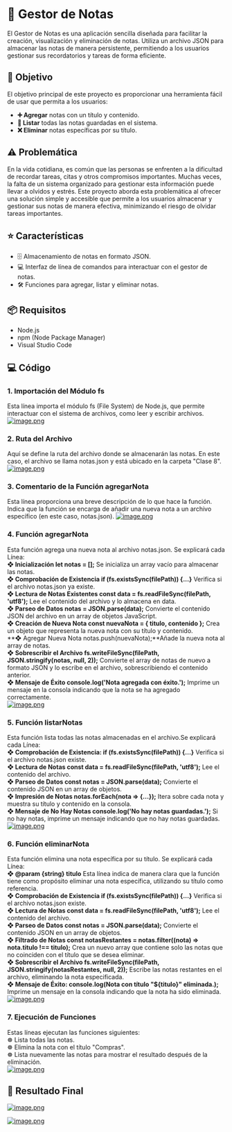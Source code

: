 # 📝 Gestor de Notas
El Gestor de Notas es una aplicación sencilla diseñada para facilitar la creación, visualización y eliminación de notas. Utiliza un archivo JSON para almacenar las notas de manera persistente, permitiendo a los usuarios gestionar sus recordatorios y tareas de forma eficiente. 
## 🎯 Objetivo

El objetivo principal de este proyecto es proporcionar una herramienta fácil de usar que permita a los usuarios:
- **➕ Agregar** notas con un título y contenido.
- **📜 Listar** todas las notas guardadas en el sistema.
- **❌ Eliminar** notas específicas por su título.

## ⚠️ Problemática

En la vida cotidiana, es común que las personas se enfrenten a la dificultad de recordar tareas, citas y otros compromisos importantes. Muchas veces, la falta de un sistema organizado para gestionar esta información puede llevar a olvidos y estrés. Este proyecto aborda esta problemática al ofrecer una solución simple y accesible que permite a los usuarios almacenar y gestionar sus notas de manera efectiva, minimizando el riesgo de olvidar tareas importantes.

## ⭐ Características

- 🗄️ Almacenamiento de notas en formato JSON.
- 💻 Interfaz de línea de comandos para interactuar con el gestor de notas.
- 🛠️ Funciones para agregar, listar y eliminar notas.

## 📦 Requisitos
- Node.js
- npm (Node Package Manager)
- Visual Studio Code


## 💻 Código
### 1. Importación del Módulo fs
Esta línea importa el módulo fs (File System) de Node.js, que permite interactuar con el sistema de archivos, como leer y escribir archivos.
[![image.png](https://i.postimg.cc/KvgrqZhb/image.png)](https://postimg.cc/1fsq41z7)

### 2. Ruta del Archivo
Aquí se define la ruta del archivo donde se almacenarán las notas. En este caso, el archivo se llama notas.json y está ubicado en la carpeta "Clase 8".
[![image.png](https://i.postimg.cc/7Lq3Z0GP/image.png)](https://postimg.cc/bZFD6G94)

### 3. Comentario de la Función agregarNota
Esta línea proporciona una breve descripción de lo que hace la función. Indica que la función se encarga de añadir una nueva nota a un archivo específico (en este caso, notas.json).
[![image.png](https://i.postimg.cc/L4gN7kjG/image.png)](https://postimg.cc/mhRY1HXS)

### 4. Función agregarNota
Esta función agrega una nueva nota al archivo notas.json. Se explicará cada Línea:    
**❖ Inicialización let notas = [];** Se inicializa un array vacío para almacenar las notas.    
**❖ Comprobación de Existencia if (fs.existsSync(filePath)) {...}** Verifica si el archivo notas.json ya existe.    
**❖ Lectura de Notas Existentes const data = fs.readFileSync(filePath, 'utf8');** Lee el contenido del archivo y lo almacena en data.     
**❖ Parseo de Datos notas = JSON.parse(data);** Convierte el contenido JSON del archivo en un array de objetos JavaScript.   
**❖ Creación de Nueva Nota const nuevaNota = { titulo, contenido };** Crea un objeto que representa la nueva nota con su título y contenido.    
**❖ Agregar Nueva Nota notas.push(nuevaNota);**Añade la nueva nota al array de notas.    
**❖ Sobrescribir el Archivo fs.writeFileSync(filePath, JSON.stringify(notas, null, 2));** Convierte el array de notas de nuevo a formato JSON y lo escribe en el archivo, sobrescribiendo el contenido anterior.         
**❖ Mensaje de Éxito console.log('Nota agregada con éxito.');** Imprime un mensaje en la consola indicando que la nota se ha agregado correctamente.   
[![image.png](https://i.postimg.cc/52g3vsMQ/image.png)](https://postimg.cc/87FMgBcT)

### 5. Función listarNotas
Esta función lista todas las notas almacenadas en el archivo.Se explicará cada Línea:    
**❖ Comprobación de Existencia: if (fs.existsSync(filePath)) {...}** Verifica si el archivo notas.json existe.   
**❖ Lectura de Notas const data = fs.readFileSync(filePath, 'utf8');** Lee el contenido del archivo.   
**❖ Parseo de Datos const notas = JSON.parse(data);** Convierte el contenido JSON en un array de objetos.   
**❖ Impresión de Notas notas.forEach(nota => {...});** Itera sobre cada nota y muestra su título y contenido en la consola.   
**❖ Mensaje de No Hay Notas console.log('No hay notas guardadas.');** Si no hay notas, imprime un mensaje indicando que no hay notas guardadas.     
[![image.png](https://i.postimg.cc/dthy6tZj/image.png)](https://postimg.cc/hfqvPnrX)

### 6. Función eliminarNota
Esta función elimina una nota específica por su título. Se explicará cada Línea:   
**❖ @param {string} titulo** Esta línea indica de manera clara que la función tiene como propósito eliminar una nota específica, utilizando su título como referencia.   
**❖ Comprobación de Existencia if (fs.existsSync(filePath)) {...}** Verifica si el archivo notas.json existe.  
**❖ Lectura de Notas const data = fs.readFileSync(filePath, 'utf8');** Lee el contenido del archivo.   
**❖ Parseo de Datos const notas = JSON.parse(data);** Convierte el contenido JSON en un array de objetos.  
**❖ Filtrado de Notas const notasRestantes = notas.filter((nota) => nota.titulo !== titulo);** Crea un nuevo array que contiene solo las notas que no coinciden con el título que se desea eliminar.   
**❖ Sobrescribir el Archivo fs.writeFileSync(filePath, JSON.stringify(notasRestantes, null, 2));** Escribe las notas restantes en el archivo, eliminando la nota especificada.  
**❖ Mensaje de Éxito: console.log(Nota con título "${titulo}" eliminada.);** Imprime un mensaje en la consola indicando que la nota ha sido eliminada.  
[![image.png](https://i.postimg.cc/s2KWKnyt/image.png)](https://postimg.cc/JyDtz5sq)

### 7. Ejecución de Funciones
Estas líneas ejecutan las funciones siguientes:  
☸ Lista todas las notas.   
☸ Elimina la nota con el título "Compras".   
☸ Lista nuevamente las notas para mostrar el resultado después de la eliminación.   
[![image.png](https://i.postimg.cc/mD2fvyJx/image.png)](https://postimg.cc/94SnTZc1)

## 🔎 Resultado Final 
[![image.png](https://i.postimg.cc/MKjT3z17/image.png)](https://postimg.cc/YhMMhKn0)

[![image.png](https://i.postimg.cc/tR6J2X3h/image.png)](https://postimg.cc/LhHmsF0X)